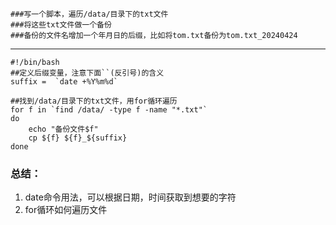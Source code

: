 ```
###写一个脚本，遍历/data/目录下的txt文件
###将这些txt文件做一个备份
###备份的文件名增加一个年月日的后缀，比如将tom.txt备份为tom.txt_20240424
```

***

```
#!/bin/bash
##定义后缀变量，注意下面``(反引号)的含义
suffix =  `date +%Y%m%d`

##找到/data/目录下的txt文件，用for循环遍历
for f in `find /data/ -type f -name "*.txt"`
do
    echo "备份文件$f"
    cp ${f} ${f}_${suffix}
done 
```

### 总结：

1. date命令用法，可以根据日期，时间获取到想要的字符
2. for循环如何遍历文件